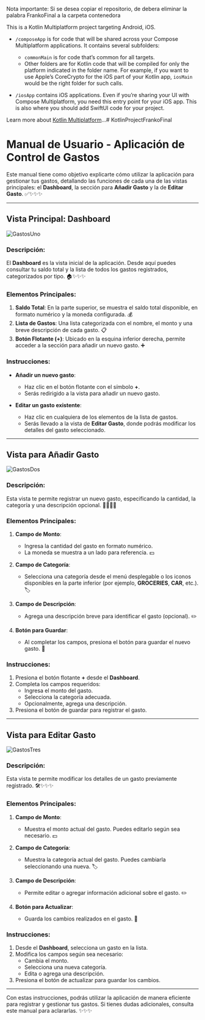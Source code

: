 Nota importante: Si se desea copiar el repositorio, de debera eliminar la palabra FrankoFinal a la carpeta contenedora

This is a Kotlin Multiplatform project targeting Android, iOS.

* `/composeApp` is for code that will be shared across your Compose Multiplatform applications.
  It contains several subfolders:
  - `commonMain` is for code that’s common for all targets.
  - Other folders are for Kotlin code that will be compiled for only the platform indicated in the folder name.
    For example, if you want to use Apple’s CoreCrypto for the iOS part of your Kotlin app,
    `iosMain` would be the right folder for such calls.

* `/iosApp` contains iOS applications. Even if you’re sharing your UI with Compose Multiplatform, 
  you need this entry point for your iOS app. This is also where you should add SwiftUI code for your project.


Learn more about [Kotlin Multiplatform](https://www.jetbrains.com/help/kotlin-multiplatform-dev/get-started.html)…#   K o t l i n P r o j e c t F r a n k o F i n a l 
 
# Manual de Usuario - Aplicación de Control de Gastos

Este manual tiene como objetivo explicarte cómo utilizar la aplicación para gestionar tus gastos, detallando las funciones de cada una de las vistas principales: el **Dashboard**, la sección para **Añadir Gasto** y la de **Editar Gasto**. ✅✨✨✨

---

## **Vista Principal: Dashboard**
![GastosUno](https://github.com/user-attachments/assets/e0731dfd-a76a-4929-a6a0-02885553cbdd)


### Descripción:
El **Dashboard** es la vista inicial de la aplicación. Desde aquí puedes consultar tu saldo total y la lista de todos los gastos registrados, categorizados por tipo. 🏠✨✨✨

### Elementos Principales:
1. **Saldo Total**: En la parte superior, se muestra el saldo total disponible, en formato numérico y la moneda configurada. 💰
2. **Lista de Gastos**: Una lista categorizada con el nombre, el monto y una breve descripción de cada gasto. 📋
3. **Botón Flotante (+)**: Ubicado en la esquina inferior derecha, permite acceder a la sección para añadir un nuevo gasto. ➕

### Instrucciones:
- **Añadir un nuevo gasto**:
  - Haz clic en el botón flotante con el símbolo **+**.
  - Serás redirigido a la vista para añadir un nuevo gasto.

- **Editar un gasto existente**:
  - Haz clic en cualquiera de los elementos de la lista de gastos.
  - Serás llevado a la vista de **Editar Gasto**, donde podrás modificar los detalles del gasto seleccionado.

---

## **Vista para Añadir Gasto**
![GastosDos](https://github.com/user-attachments/assets/b84e7ef9-b665-4af7-9fe4-2425c880d060)


### Descripción:
Esta vista te permite registrar un nuevo gasto, especificando la cantidad, la categoría y una descripción opcional. 📝✨✨✨

### Elementos Principales:
1. **Campo de Monto**:
   - Ingresa la cantidad del gasto en formato numérico.
   - La moneda se muestra a un lado para referencia. 💵

2. **Campo de Categoría**:
   - Selecciona una categoría desde el menú desplegable o los iconos disponibles en la parte inferior (por ejemplo, **GROCERIES**, **CAR**, etc.). 🏷️

3. **Campo de Descripción**:
   - Agrega una descripción breve para identificar el gasto (opcional). ✏️

4. **Botón para Guardar**:
   - Al completar los campos, presiona el botón para guardar el nuevo gasto. 💾

### Instrucciones:
1. Presiona el botón flotante **+** desde el **Dashboard**.
2. Completa los campos requeridos:
   - Ingresa el monto del gasto.
   - Selecciona la categoría adecuada.
   - Opcionalmente, agrega una descripción.
3. Presiona el botón de guardar para registrar el gasto.

---

## **Vista para Editar Gasto**
![GastosTres](https://github.com/user-attachments/assets/2acda28c-d6e7-4216-b545-cd3390f2c19d)


### Descripción:
Esta vista te permite modificar los detalles de un gasto previamente registrado. 🛠️✨✨✨

### Elementos Principales:
1. **Campo de Monto**:
   - Muestra el monto actual del gasto. Puedes editarlo según sea necesario. 💵

2. **Campo de Categoría**:
   - Muestra la categoría actual del gasto. Puedes cambiarla seleccionando una nueva. 🏷️

3. **Campo de Descripción**:
   - Permite editar o agregar información adicional sobre el gasto. ✏️

4. **Botón para Actualizar**:
   - Guarda los cambios realizados en el gasto. 💾

### Instrucciones:
1. Desde el **Dashboard**, selecciona un gasto en la lista.
2. Modifica los campos según sea necesario:
   - Cambia el monto.
   - Selecciona una nueva categoría.
   - Edita o agrega una descripción.
3. Presiona el botón de actualizar para guardar los cambios.

---

Con estas instrucciones, podrás utilizar la aplicación de manera eficiente para registrar y gestionar tus gastos. Si tienes dudas adicionales, consulta este manual para aclararlas. ✨✨✨


 
